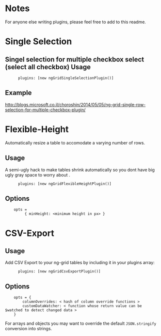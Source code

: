 Notes
=====

For anyone else writing plugins, please feel free to add to this readme.

Single Selection
===============

Singel selection for multiple checkbox select (select all checkbox)
Usage
-----

          plugins: [new ngGridSingleSelectionPlugin()]
          
Example
-------
http://blogs.microsoft.co.il/choroshin/2014/05/05/ng-grid-single-row-selection-for-multiple-checkbox-plugin/

Flexible-Height
===============

Automatically resize a table to accomodate a varying number of rows.

Usage
-----

A semi-ugly hack to make tables shrink automatically so you dont have big ugly gray space to worry about .

          plugins: [new ngGridFlexibleHeightPlugin()]

Options
-------

        opts =
             { minHeight: <minimum height in px> }

CSV-Export
==========

Usage
-----

Add CSV Export to your ng-grid tables by including it in your plugins array:

          plugins: [new ngGridCsvExportPlugin()]

Options
-------

        opts = {
            columnOverrides: < hash of column override functions >
            customDataWatcher: < function whose return value can be $watched to detect changed data >
        }

For arrays and objects you may want to override the default `JSON.stringify`
conversion into strings.


